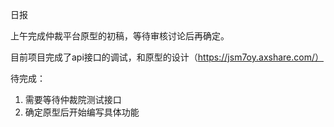 日报

上午完成仲裁平台原型的初稿，等待审核讨论后再确定。

目前项目完成了api接口的调试，和原型的设计（https://jsm7oy.axshare.com/）

待完成：

1. 需要等待仲裁院测试接口
2. 确定原型后开始编写具体功能

